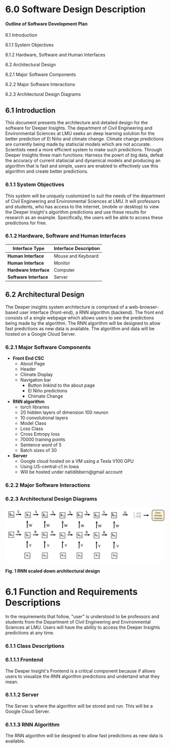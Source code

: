# 6.0 Software Design Description

#### Outline of Software Development Plan

6.1 Introduction

6.1.1 System Objectives

6.1.2 Hardware, Software and Human Interfaces

6.2 Architectural Design

6.2.1 Major Software Components

6.2.2 Major Software Interactions

6.2.3 Architectural Design Diagrams



## 6.1 Introduction

This document presents the architecture and detailed design for the software for Deeper Insights. The department of Civil Engineering and Environmental Sciences at LMU seeks an deep learning solution for the better prediction of El Niño and climate change. Climate change predictions are currently being made by statiscial models which are not accurate. Scientists need a more efficient system to make such predictions. Through Deeper Insights three main functions: Harness the powrt of big data, defeat the accuracy of current statiscial and dynamical models and producing an algorithm that is fast and simple, users are enabled to effectively use this algorithm and create better predictions.

### 6.1.1 System Objectives

This system will be uniquely customized to suit the needs of the department of Civil Engineering and Environmental Sciences at LMU.  It will professors and students, who has access to the internet,
(mobile or desktop) to view the Deeper Insight's algorithm predictions and use these results for research as an example. Specifically, the users will be able to access these predictions  for free.

### 6.1.2 Hardware, Software and Human Interfaces

| **Interface   Type**   | **Interface   Description** |
| ---------------------- | --------------------------- |
| **Human Interface**    | Mouse and Keyboard          |
| **Human Interface**    | Monitor                     |
| **Hardware Interface** | Computer                    |
| **Software Interface** | Server                      |

## 6.2 Architectural Design

The Deeper insights system architecture is comprised of a web-browser-based user interface (front-end), a RNN algorithm (backend). The front end consists of a single webpage which allows users to see the predictions being made by the algorithm. The RNN algorithm will be designed to allow fast predictions as new data is available. The algorithm and data will be hosted on a Google Cloud Server.

### 6.2.1 Major Software Components

* **Front End CSC** 
  * About Page
  * Header
  * Climate Display
  * Navigation bar
    * Button linkind to the about page
    * El Niño predictions
    * Chimate Change
* **RNN algorithm**
  * torch libraries
  * 20 hidden layers of dimension 100 neuron
  * 10 convolutional layers
  * Model Class
  * Loss Class
  * Cross Entropy loss
  * 70000 training points
  * Sentence word of 5
  * Batch sizes of 30
* **Server**
  * Google cloud hosted on a VM using a Tesla V100 GPU
  * Using US-central-c1 in Iowa
  *  Will be hosted under natidibbern@gmail account

### 6.2.2 Major Software Interactions

### 6.2.3 Architectural Design Diagrams

![RNN-architecture-design](./RNN-architecture-design.png)

**Fig. 1 RNN scaled down architectural design**

# 6.1 Function and Requirements Descriptions

 In the requirements that follow, "user" is understood to be professors and students from the Department of Civil Engineering and Environmental Sciences at LMU. Users will have the ability to access the Deeper Insights predictions at any time.

### 6.1.1 Class Descriptions

### 6.1.1.1  Frontend

The Deeper Insight's Frontend is a critical component  because if allows users to visualize the RNN algorithm predictions and undertand what they mean. 

### 6.1.1.2  Server

The Server  is where the algorithm will be stored and run. This will be a Google Cloud Server.

### 6.1.1.3 RNN Algorithm

The RNN algorithm will be designed to allow fast predictions as new data is available.
